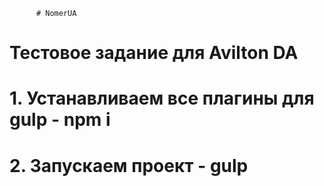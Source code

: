          # NomerUA
# Тестовое задание для Avilton DA

# 1. Устанавливаем все плагины для gulp - npm i
# 2. Запускаем проект - gulp
